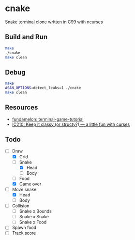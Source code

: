 # cnake

Snake terminal clone written in C99 with ncurses

## Build and Run

```bash
make
./cnake
make clean
```

## Debug

```bash
make
ASAN_OPTIONS=detect_leaks=1 ./cnake
make clean
```

## Resources

- [fundamelon: terminal-game-tutorial](https://github.com/fundamelon/terminal-game-tutorial)
- [IC210: Keep it classy (or structy?) — a little fun with curses](https://www.usna.edu/Users/cs/wcbrown/courses/F16IC210/lab/l11/lab.html)

## Todo

- [ ] Draw
  - [X] Grid
  - [ ] Snake
    - [X] Head
    - [ ] Body
  - [ ] Food
  - [X] Game over
- [ ] Move snake
  - [X] Head
  - [ ] Body
- [ ] Collision
  - [ ] Snake x Bounds
  - [ ] Snake x Snake
  - [ ] Snake x Food
- [ ] Spawn food
- [ ] Track score